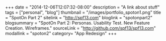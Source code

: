 +++
date = "2014-12-06T12:07:32-08:00"
description = "A link about stuff"
tags = ["personal", "blog"]
thumbnail = "/images/portfolio_spoton1.png"
title = "SpotOn Part 2"
sitelink = "http://spf13.com"
bloglink = "spotonpart2"
blogsummary = "SpotOn Part 2: Personas. Usability Test. New Feature Creation. Wireframes."
sourceLink = "http://github.com/spf13/spf13.com"
modallink = "spoton2"
category= "App Redesign"
+++

